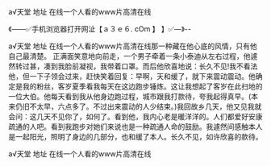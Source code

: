 а√天堂 地址 在线一个人看的www片高清在线

《——✅手机浏览器打开网沚【ａ３ｅ６. cOm 】 】✅—》--

а√天堂 地址 在线一个人看的www片高清在线那一种藏在他心底的风情，只有他自己最清楚。
正满面笑意地向前走，一个男子牵着一条小泰迪从左右过程，他遽然转过甚，凑到我脸前凝视，我带着口罩。而后他欣喜地说：长久不见!我不看法他，但一下子领会过来，赶快笑着回复：早啊，天和缓了，就下来震动震动。他确定是我的粉丝，客岁夏季看我每天在这边跑步锤炼。这让我想起了客岁在此扫地的一位大伯。他每天看到我从他身边跑过程，城市跟我打款待，夸我起得真早。(本来仍旧不太早，六点多了。不过出来震动的人少结束。)我回故乡几天，他又见我就会问：这几天不见你了，如何了。看到他，我内心老是暖洋洋的。人们都爱好安康疏通的人吧。看到我跑步对她们来说也是一种疏通人命的鼓励。我遽然间感触本人是一起阳光，照明了身边的几部分，也和缓了本人。长久不见，如许欣喜的款待。





а√天堂 地址 在线一个人看的www片高清在线
